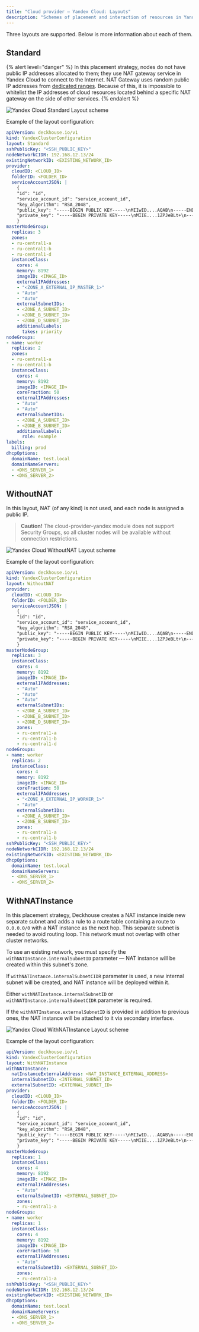 ```yaml
---
title: "Cloud provider — Yandex Cloud: Layouts"
description: "Schemes of placement and interaction of resources in Yandex Cloud when working with the Deckhouse cloud provider."
---
```


Three layouts are supported. Below is more information about each of them.

## Standard

{% alert level="danger" %}
In this placement strategy, nodes do not have public IP addresses allocated to them; they use NAT gateway service in Yandex Cloud to connect to the Internet. NAT Gateway uses random public IP addresses from [dedicated ranges](https://yandex.cloud/ru/docs/overview/concepts/public-ips#virtual-private-cloud). Because of this, it is impossible to whitelist the IP addresses of cloud resources located behind a specific NAT gateway on the side of other services.
{% endalert %}

![Yandex Cloud Standard Layout scheme](../../images/cloud-provider-yandex/yandex-standard.png)
<!--- Source: https://www.figma.com/design/T3ycFB7P6vZIL359UJAm7g/%D0%98%D0%BA%D0%BE%D0%BD%D0%BA%D0%B8-%D0%B8-%D1%81%D1%85%D0%B5%D0%BC%D1%8B?node-id=995-10422&t=IvETjbByf1MSQzcm-0 --->

Example of the layout configuration:

```yaml
apiVersion: deckhouse.io/v1
kind: YandexClusterConfiguration
layout: Standard
sshPublicKey: "<SSH_PUBLIC_KEY>"
nodeNetworkCIDR: 192.168.12.13/24
existingNetworkID: <EXISTING_NETWORK_ID>
provider:
  cloudID: <CLOUD_ID>
  folderID: <FOLDER_ID>
  serviceAccountJSON: |
    {
    "id": "id",
    "service_account_id": "service_account_id",
    "key_algorithm": "RSA_2048",
    "public_key": "-----BEGIN PUBLIC KEY-----\nMIIwID....AQAB\n-----END PUBLIC KEY-----\n",
    "private_key": "-----BEGIN PRIVATE KEY-----\nMIIE....1ZPJeBLt+\n-----END PRIVATE KEY-----\n"
    }
masterNodeGroup:
  replicas: 3
  zones:
  - ru-central1-a
  - ru-central1-b
  - ru-central1-d
  instanceClass:
    cores: 4
    memory: 8192
    imageID: <IMAGE_ID>
    externalIPAddresses:
    - "<ZONE_A_EXTERNAL_IP_MASTER_1>"
    - "Auto"
    - "Auto"
    externalSubnetIDs:
    - <ZONE_A_SUBNET_ID>
    - <ZONE_B_SUBNET_ID>
    - <ZONE_D_SUBNET_ID>
    additionalLabels:
      takes: priority
nodeGroups:
- name: worker
  replicas: 2
  zones:
  - ru-central1-a
  - ru-central1-b
  instanceClass:
    cores: 4
    memory: 8192
    imageID: <IMAGE_ID>
    coreFraction: 50
    externalIPAddresses:
    - "Auto"
    - "Auto"
    externalSubnetIDs:
    - <ZONE_A_SUBNET_ID>
    - <ZONE_B_SUBNET_ID>
    additionalLabels:
      role: example
labels:
  billing: prod
dhcpOptions:
  domainName: test.local
  domainNameServers:
  - <DNS_SERVER_1>
  - <DNS_SERVER_2>
```

## WithoutNAT

In this layout, NAT (of any kind) is not used, and each node is assigned a public IP.

> **Caution!** The cloud-provider-yandex module does not support Security Groups, so all cluster nodes will be available without connection restrictions.

![Yandex Cloud WithoutNAT Layout scheme](../../images/cloud-provider-yandex/yandex-withoutnat.png)
<!--- Source: https://www.figma.com/design/T3ycFB7P6vZIL359UJAm7g/%D0%98%D0%BA%D0%BE%D0%BD%D0%BA%D0%B8-%D0%B8-%D1%81%D1%85%D0%B5%D0%BC%D1%8B?node-id=995-10557&t=IvETjbByf1MSQzcm-0 --->

Example of the layout configuration:

```yaml
apiVersion: deckhouse.io/v1
kind: YandexClusterConfiguration
layout: WithoutNAT
provider:
  cloudID: <CLOUD_ID>
  folderID: <FOLDER_ID>
  serviceAccountJSON: |
    {
    "id": "id",
    "service_account_id": "service_account_id",
    "key_algorithm": "RSA_2048",
    "public_key": "-----BEGIN PUBLIC KEY-----\nMIIwID....AQAB\n-----END PUBLIC KEY-----\n",
    "private_key": "-----BEGIN PRIVATE KEY-----\nMIIE....1ZPJeBLt+\n-----END PRIVATE KEY-----\n"
    }    
masterNodeGroup:
  replicas: 3
  instanceClass:
    cores: 4
    memory: 8192
    imageID: <IMAGE_ID>
    externalIPAddresses:
    - "Auto"
    - "Auto"
    - "Auto"
    externalSubnetIDs:
    - <ZONE_A_SUBNET_ID>
    - <ZONE_B_SUBNET_ID>
    - <ZONE_D_SUBNET_ID>
    zones:
    - ru-central1-a
    - ru-central1-b
    - ru-central1-d
nodeGroups:
- name: worker
  replicas: 2
  instanceClass:
    cores: 4
    memory: 8192
    imageID: <IMAGE_ID>
    coreFraction: 50
    externalIPAddresses:
    - "<ZONE_A_EXTERNAL_IP_WORKER_1>"
    - "Auto"
    externalSubnetIDs:
    - <ZONE_A_SUBNET_ID>
    - <ZONE_B_SUBNET_ID>
    zones:
    - ru-central1-a
    - ru-central1-b
sshPublicKey: "<SSH_PUBLIC_KEY>"
nodeNetworkCIDR: 192.168.12.13/24
existingNetworkID: <EXISTING_NETWORK_ID>
dhcpOptions:
  domainName: test.local
  domainNameServers:
  - <DNS_SERVER_1>
  - <DNS_SERVER_2>
```

## WithNATInstance

In this placement strategy, Deckhouse creates a NAT instance inside new separate subnet and adds a rule to a route table containing a route to `0.0.0.0/0` with a NAT instance as the next hop.
This separate subnet is needed to avoid routing loop. This network must not overlap with other cluster networks.

To use an existing network, you must specify the `withNATInstance.internalSubnetID` parameter — NAT instance will be created within this subnet's zone.

If `withNATInstance.internalSubnetCIDR` parameter is used, a new internal subnet will be created, and NAT instance will be deployed within it.

Either `withNATInstance.internalSubnetID` or `withNATInstance.internalSubnetCIDR` parameter is required.

If the `withNATInstance.externalSubnetID` is provided in addition to previous ones, the NAT instance will be attached to it via secondary interface.

![Yandex Cloud WithNATInstance Layout scheme](../../images/cloud-provider-yandex/yandex-withnatinstance.png)
<!--- Source: https://www.figma.com/design/T3ycFB7P6vZIL359UJAm7g/%D0%98%D0%BA%D0%BE%D0%BD%D0%BA%D0%B8-%D0%B8-%D1%81%D1%85%D0%B5%D0%BC%D1%8B?node-id=995-10034&t=IvETjbByf1MSQzcm-0 --->

Example of the layout configuration:

```yaml
apiVersion: deckhouse.io/v1
kind: YandexClusterConfiguration
layout: WithNATInstance
withNATInstance:
  natInstanceExternalAddress: <NAT_INSTANCE_EXTERNAL_ADDRESS>
  internalSubnetID: <INTERNAL_SUBNET_ID>
  externalSubnetID: <EXTERNAL_SUBNET_ID>
provider:
  cloudID: <CLOUD_ID>
  folderID: <FOLDER_ID>
  serviceAccountJSON: |
    {
    "id": "id",
    "service_account_id": "service_account_id",
    "key_algorithm": "RSA_2048",
    "public_key": "-----BEGIN PUBLIC KEY-----\nMIIwID....AQAB\n-----END PUBLIC KEY-----\n",
    "private_key": "-----BEGIN PRIVATE KEY-----\nMIIE....1ZPJeBLt+\n-----END PRIVATE KEY-----\n"
    }    
masterNodeGroup:
  replicas: 1
  instanceClass:
    cores: 4
    memory: 8192
    imageID: <IMAGE_ID>
    externalIPAddresses:
    - "Auto"
    externalSubnetID: <EXTERNAL_SUBNET_ID>
    zones:
    - ru-central1-a
nodeGroups:
- name: worker
  replicas: 1
  instanceClass:
    cores: 4
    memory: 8192
    imageID: <IMAGE_ID>
    coreFraction: 50
    externalIPAddresses:
    - "Auto"
    externalSubnetID: <EXTERNAL_SUBNET_ID>
    zones:
    - ru-central1-a
sshPublicKey: "<SSH_PUBLIC_KEY>"
nodeNetworkCIDR: 192.168.12.13/24
existingNetworkID: <EXISTING_NETWORK_ID>
dhcpOptions:
  domainName: test.local
  domainNameServers:
  - <DNS_SERVER_1>
  - <DNS_SERVER_2>
```
